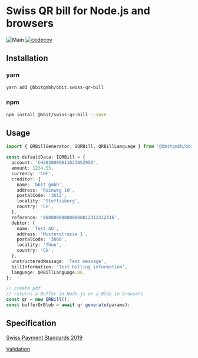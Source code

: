 # Swiss QR bill for Node.js and browsers

![Main](https://github.com/bbitgmbh/bbit.swiss-qr-bill/workflows/Main/badge.svg)
[![codecov](https://codecov.io/gh/bbitgmbh/bbit.swiss-qr-bill/branch/master/graph/badge.svg)](https://codecov.io/gh/bbitgmbh/bbit.swiss-qr-bill)

## Installation

### yarn

```bash
yarn add @bbitgmbh/bbit.swiss-qr-bill
```

### npm

```bash
npm install @bbit/swiss-qr-bill --save
```

## Usage

```ts
import { QRBillGenerator, IQRBill, QRBillLanguage } from '@bbitgmbh/bbit.swiss-qr-bill';

const defaultData: IQRBill = {
  account: 'CH2830000011623852950',
  amount: 1234.55,
  currency: 'CHF',
  creditor: {
    name: 'bbit gmbh',
    address: 'Rainweg 10',
    postalCode: '3612',
    locality: 'Steffisburg',
    country: 'CH',
  },
  reference: '000000000000000012312312316',
  debtor: {
    name: 'Test AG',
    address: 'Musterstrasse 1',
    postalCode: '3600',
    locality: 'Thun',
    country: 'CH',
  },
  unstructeredMessage: 'Test message',
  billInformation: 'Test billing information',
  language: QRBillLanguage.DE,
};

// create pdf
// returns a Buffer in Node.js or a Blob in browsers
const qr = new QRBill();
const bufferOrBlob = await qr.generate(params);
```

## Specification

[Swiss Payment Standards 2019](https://www.paymentstandards.ch/dam/downloads/ig-qr-bill-en.pdf)

[Validation](https://www.swiss-qr-invoice.org/validator/?lang=de)
